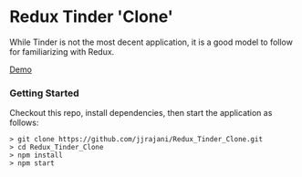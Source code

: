 # Redux Tinder 'Clone'

While Tinder is not the most decent application, it is a good model to follow for familiarizing with Redux.

[Demo]()

### Getting Started
Checkout this repo, install dependencies, then start the application as follows:

```
> git clone https://github.com/jjrajani/Redux_Tinder_Clone.git
> cd Redux_Tinder_Clone
> npm install
> npm start
```
